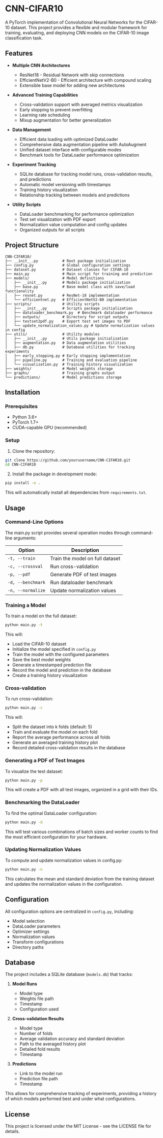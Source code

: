 # CNN-CIFAR10

A PyTorch implementation of Convolutional Neural Networks for the CIFAR-10 dataset. This project provides a flexible and modular framework for training, evaluating, and deploying CNN models on the CIFAR-10 image classification task.

## Features

- **Multiple CNN Architectures**
  - ResNet18 - Residual Network with skip connections
  - EfficientNetV2-B0 - Efficient architecture with compound scaling
  - Extensible base model for adding new architectures

- **Advanced Training Capabilities**
  - Cross-validation support with averaged metrics visualization
  - Early stopping to prevent overfitting
  - Learning rate scheduling
  - Mixup augmentation for better generalization

- **Data Management**
  - Efficient data loading with optimized DataLoader
  - Comprehensive data augmentation pipeline with AutoAugment
  - Unified dataset interface with configurable modes
  - Benchmark tools for DataLoader performance optimization

- **Experiment Tracking**
  - SQLite database for tracking model runs, cross-validation results, and predictions
  - Automatic model versioning with timestamps
  - Training history visualization
  - Relationship tracking between models and predictions

- **Utility Scripts**
  - DataLoader benchmarking for performance optimization
  - Test set visualization with PDF export
  - Normalization value computation and config updates
  - Organized outputs for all scripts

## Project Structure

```
CNN-CIFAR10/
├── __init__.py           # Root package initialization
├── config.py             # Global configuration settings
├── dataset.py            # Dataset classes for CIFAR-10
├── main.py               # Main script for training and prediction
├── models/               # Model definitions
│   ├── __init__.py       # Models package initialization
│   ├── base.py           # Base model class with save/load functionality
│   ├── resnet.py         # ResNet-18 implementation
│   └── efficientnet.py   # EfficientNetV2-B0 implementation
├── scripts/              # Utility scripts
│   ├── __init__.py       # Scripts package initialization
│   ├── dataloader_benchmark.py  # Benchmark dataloader performance
│   ├── outputs/          # Directory for script outputs
│   ├── testset2pdf.py    # Export test set images to PDF
│   └── update_normalization_values.py # Update normalization values in config
├── utils/                # Utility modules
│   ├── __init__.py       # Utils package initialization
│   ├── augmentation.py   # Data augmentation utilities
│   ├── db.py             # Database utilities for tracking experiments
│   ├── early_stopping.py # Early stopping implementation
│   ├── pipeline.py       # Training and evaluation pipeline
│   └── visualization.py  # Training history visualization
├── weights/              # Model weights storage
├── graphs/               # Training graphs output
└── predictions/          # Model predictions storage
```

## Installation

### Prerequisites

- Python 3.6+
- PyTorch 1.7+
- CUDA-capable GPU (recommended)

### Setup

1. Clone the repository:
```bash
git clone https://github.com/yourusername/CNN-CIFAR10.git
cd CNN-CIFAR10
```

2. Install the package in development mode:
```bash
pip install -e .
```

This will automatically install all dependencies from `requirements.txt`.

## Usage

### Command-Line Options

The main.py script provides several operation modes through command-line arguments:

| Option | Description |
|--------|-------------|
| `-t, --train` | Train the model on full dataset |
| `-c, --crossval` | Run cross-validation |
| `-p, --pdf` | Generate PDF of test images |
| `-d, --benchmark` | Run dataloader benchmark |
| `-n, --normalize` | Update normalization values |

### Training a Model

To train a model on the full dataset:

```bash
python main.py -t
```

This will:
- Load the CIFAR-10 dataset
- Initialize the model specified in `config.py`
- Train the model with the configured parameters
- Save the best model weights
- Generate a timestamped prediction file
- Record the model and prediction in the database
- Create a training history visualization

### Cross-validation

To run cross-validation:

```bash
python main.py -c
```

This will:
- Split the dataset into k folds (default: 5)
- Train and evaluate the model on each fold
- Report the average performance across all folds
- Generate an averaged training history plot
- Record detailed cross-validation results in the database

### Generating a PDF of Test Images

To visualize the test dataset:

```bash
python main.py -p
```

This will create a PDF with all test images, organized in a grid with their IDs.

### Benchmarking the DataLoader

To find the optimal DataLoader configuration:

```bash
python main.py -d
```

This will test various combinations of batch sizes and worker counts to find the most efficient configuration for your hardware.

### Updating Normalization Values

To compute and update normalization values in config.py:

```bash
python main.py -n
```

This calculates the mean and standard deviation from the training dataset and updates the normalization values in the configuration.

## Configuration

All configuration options are centralized in `config.py`, including:

- Model selection
- DataLoader parameters
- Optimizer settings
- Normalization values
- Transform configurations
- Directory paths

## Database

The project includes a SQLite database (`models.db`) that tracks:

1. **Model Runs**
   - Model type
   - Weights file path
   - Timestamp
   - Configuration used

2. **Cross-validation Results**
   - Model type
   - Number of folds
   - Average validation accuracy and standard deviation
   - Path to the averaged history plot
   - Detailed fold results
   - Timestamp

3. **Predictions**
   - Link to the model run
   - Prediction file path
   - Timestamp

This allows for comprehensive tracking of experiments, providing a history of which models performed best and under what configurations.

## License

This project is licensed under the MIT License - see the LICENSE file for details.